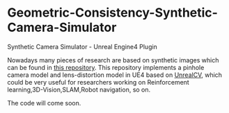 # Geometric-Consistency-Synthetic-Camera-Simulator
Synthetic Camera Simulator - Unreal Engine4 Plugin

Nowadays many pieces of research are based on synthetic images which can be found in [this repository](https://github.com/unrealcv/synthetic-computer-vision). This repository implements a pinhole camera model and lens-distortion model in UE4 based on [UnrealCV](https://github.com/miyosuda/unreal), which could be very useful for researchers working on Reinforcement learning,3D-Vision,SLAM,Robot navigation, so on.

The code will come soon.
